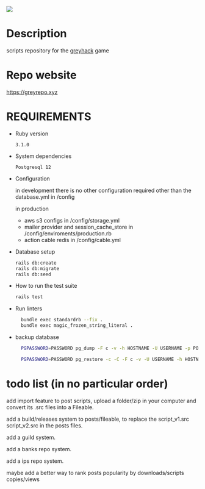 ![](https://i.imgur.com/imxw85B.png)

# Description

scripts repository for the [greyhack](https://store.steampowered.com/app/605230/Grey_Hack/) game

# Repo website

https://greyrepo.xyz

# REQUIREMENTS

* Ruby version

  ```
  3.1.0
  ```

* System dependencies

  ```
  Postgresql 12
  ```

* Configuration

  in development there is no other configuration required other than the database.yml in /config

  in production

  - aws s3 configs in /config/storage.yml
  - mailer provider and session_cache_store in /config/enviroments/production.rb
  - action cable redis in /config/cable.yml


* Database setup

  ```sh
  rails db:create
  rails db:migrate
  rails db:seed
  ```

* How to run the test suite

  ```sh
  rails test
  ```

* Run linters

  ```sh
    bundle exec standardrb --fix .
    bundle exec magic_frozen_string_literal .
  ```

* backup database

  ```sh
    PGPASSWORD=PASSWORD pg_dump -F c -v -h HOSTNAME -U USERNAME -p PORT -d DATABASE -f backup.psql

    PGPASSWORD=PASSWORD pg_restore -c -C -F c -v -U USERNAME -h HOSTNAME -p PORT -d DATABASE backup.psql
  ```

# todo list (in no particular order)

add import feature to post scripts, upload a folder/zip in your computer and convert its .src files into a Fileable.

add a build/releases system to posts/fileable, to replace the script_v1.src script_v2.src in the posts files.

add a guild system.

add a banks repo system.

add a ips repo system.

maybe add a better way to rank posts popularity by downloads/scripts copies/views

